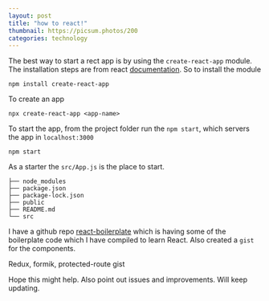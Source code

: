 ```yaml
---
layout: post
title: "how to react!"
thumbnail: https://picsum.photos/200
categories: technology
---
```


The best way to start a rect app is by using the `create-react-app` module. The installation steps are from react [documentation](https://facebook.github.io/create-react-app/docs/getting-started). So to install the module

```shell
npm install create-react-app
```

To create an app

```shell
npx create-react-app <app-name>
```

To start the app, from the project folder run the `npm start`, which servers the app in `localhost:3000`

```shell
npm start
```

As a starter the `src/App.js` is the place to start.

```shell
├── node_modules
├── package.json
├── package-lock.json
├── public
├── README.md
└── src
```

I have a github repo [react-boilerplate](https://github.com/va6un/react-boilerplate) which is having some of the boilerplate code which I have compiled to learn React. Also created a `gist` for the components.

<script src="https://gist.github.com/va6un/72721dadc51010f787232ad290c2b56d.js"></script>

Redux, formik, protected-route gist

<script src="https://gist.github.com/va6un/29d3419d6b8104e7b9cd234eb7528222.js"></script>

Hope this might help. Also point out issues and improvements. Will keep updating.
